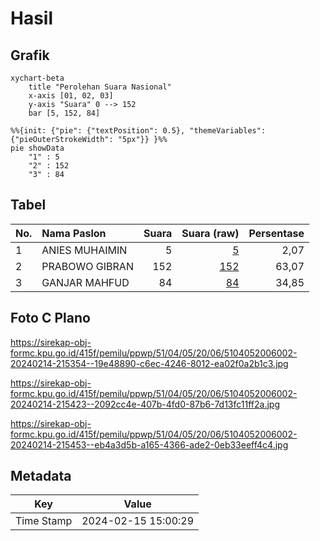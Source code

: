 # Hasil

## Grafik

```mermaid
xychart-beta
    title "Perolehan Suara Nasional"
    x-axis [01, 02, 03]
    y-axis "Suara" 0 --> 152
    bar [5, 152, 84]
```

```mermaid
%%{init: {"pie": {"textPosition": 0.5}, "themeVariables": {"pieOuterStrokeWidth": "5px"}} }%%
pie showData
    "1" : 5
    "2" : 152
    "3" : 84
```

## Tabel

| No. | Nama Paslon    | Suara | Suara (raw) | Persentase |
|:--- |:-------------- | -----:| -----------:| ----------:|
| 1   | ANIES MUHAIMIN | 5     | [5][p-1]    | 2,07       |
| 2   | PRABOWO GIBRAN | 152   | [152][p-2]  | 63,07      |
| 3   | GANJAR MAHFUD  | 84    | [84][p-3]   | 34,85      |


[p-1]: https://github.com/gigit-pemilu/pemilu-2024/blob/main/pilpres/hitung-suara/sub/51-bali/sub/04-gianyar/sub/05-ubud/sub/2006-peliatan/sub/002-tps/sub/paslon-1.txt
[p-2]: https://github.com/gigit-pemilu/pemilu-2024/blob/main/pilpres/hitung-suara/sub/51-bali/sub/04-gianyar/sub/05-ubud/sub/2006-peliatan/sub/002-tps/sub/paslon-2.txt
[p-3]: https://github.com/gigit-pemilu/pemilu-2024/blob/main/pilpres/hitung-suara/sub/51-bali/sub/04-gianyar/sub/05-ubud/sub/2006-peliatan/sub/002-tps/sub/paslon-3.txt

## Foto C Plano

https://sirekap-obj-formc.kpu.go.id/415f/pemilu/ppwp/51/04/05/20/06/5104052006002-20240214-215354--19e48890-c6ec-4246-8012-ea02f0a2b1c3.jpg

https://sirekap-obj-formc.kpu.go.id/415f/pemilu/ppwp/51/04/05/20/06/5104052006002-20240214-215423--2092cc4e-407b-4fd0-87b6-7d13fc11ff2a.jpg

https://sirekap-obj-formc.kpu.go.id/415f/pemilu/ppwp/51/04/05/20/06/5104052006002-20240214-215453--eb4a3d5b-a165-4366-ade2-0eb33eeff4c4.jpg


## Metadata

| Key        | Value               |
| ---------- | ------------------- |
| Time Stamp | 2024-02-15 15:00:29 |



